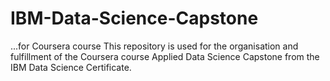 # IBM-Data-Science-Capstone
...for Coursera course
This repository is used for the organisation and fulfillment of the Coursera course Applied Data Science Capstone from the IBM Data Science Certificate.
